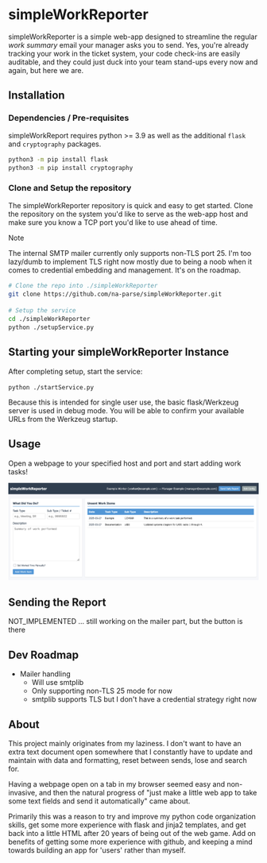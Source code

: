 # simpleWorkReporter

simpleWorkReporter is a simple web-app designed to streamline the regular _work summary_ email your manager asks you to send.  Yes, you're already tracking your work in the ticket system, your code check-ins are easily auditable, and they could just duck into your team stand-ups every now and again, but here we are.

## Installation

### Dependencies / Pre-requisites

simpleWorkReport requires python >= 3.9 as well as the additional `flask` and `cryptography` packages.  

```bash
python3 -m pip install flask
python3 -m pip install cryptography
```

### Clone and Setup the repository

The simpleWorkReporter repository is quick and easy to get started.  Clone the repository on the system you'd like to serve as the web-app host and make sure you know a TCP port you'd like to use ahead of time.

> [!NOTE]
> The internal SMTP mailer currently only supports non-TLS port 25.  I'm too lazy/dumb to implement TLS right now mostly due to being a noob when it comes to credential embedding and management.  It's on the roadmap.

```bash
# Clone the repo into ./simpleWorkReporter
git clone https://github.com/na-parse/simpleWorkReporter.git

# Setup the service
cd ./simpleWorkReporter
python ./setupService.py
```

## Starting your simpleWorkReporter Instance

After completing setup, start the service:

`python ./startService.py`

Because this is intended for single user use, the basic flask/Werkzeug server is used in debug mode.  You will be able to confirm your available URLs from the Werkzeug startup.

## Usage

Open a webpage to your specified host and port and start adding work tasks!

![simpleWorkReporter homepage](/simpleWorkReporter/static/images/simpleWorkReporter_home.png)

## Sending the Report

NOT_IMPLEMENTED
... still working on the mailer part, but the button is there



## Dev Roadmap

- Mailer handling
  - Will use smtplib
  - Only supporting non-TLS 25 mode for now
  - smtplib supports TLS but I don't have a credential strategy right now


## About

This project mainly originates from my laziness.  I don't want to have an extra text document open somewhere that I constantly have to update and maintain with data and formatting, reset between sends, lose and search for.

Having a webpage open on a tab in my browser seemed easy and non-invasive, and then the natural progress of "just make a little web app to take some text fields and send it automatically" came about.

Primarily this was a reason to try and improve my python code organization skills, get some more experience with flask and jinja2 templates, and get back into a little HTML after 20 years of being out of the web game.  Add on benefits of getting some more experience with github, and keeping a mind towards building an app for 'users' rather than myself.
